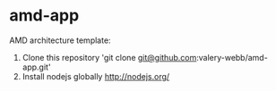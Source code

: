 amd-app
=======
AMD architecture template:

1. Clone this repository
   'git clone git@github.com:valery-webb/amd-app.git'
2. Install nodejs globally 
   http://nodejs.org/
